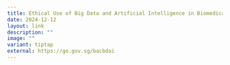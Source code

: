 ```yaml
---
title: Ethical Use of Big Data and Artificial Intelligence in Biomedical Research
date: 2024-12-12
layout: link
description: ""
image: ""
variant: tiptap
external: https://go.gov.sg/bacbdai
---
```

